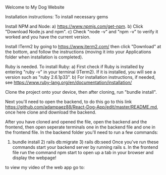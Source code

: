 Welcome to My Dog Website

Installation instructions: To install necessary gems

Install NPM and Node: a) https://www.npmjs.com/get-npm. b) Click "Download Node.js and npm". c) Check "node -v" and "npm -v" to verify it worked and you have the current version.

Install ITerm2 by going to https://www.iterm2.com/ then click "Download" at the bottom, and follow the instructions (moving it into your Applications folder when installation is completed).

Ruby is needed. To install Ruby: a) First check if Ruby is installed by entering "ruby -v" in your terminal (ITerm2). If it is installed, you will see a version such as "ruby 2.6.1p33". b) For installation instructions, if needed, see https://www.ruby-lang.org/en/documentation/installation/

Clone the project onto your device, then after cloning, run "bundle install".

Next you'll need to open the backend, to do this go to this link https://github.com/adampaez88/React-Dog-App/edit/master/README.md, once here clone and download the backend.

After you have cloned and opened the file, open the backend and the frontend, then open seperate terminals one in the backend file and one in the frontend file. In the backend folder you'll need to run a few commands:

1) bundle install 2) rails db:migrate 3) rails db:seed Once you've run these commands start your backend server by running rails s. In the frontend file run the command npm start to open up a tab in your browser and display the webpage!

to view my video of the web app go to: 
